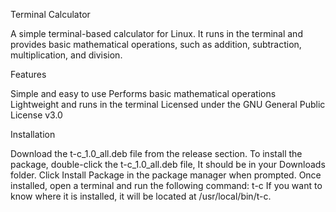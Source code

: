 Terminal Calculator

 A simple terminal-based calculator for Linux.
 It runs in the terminal and provides basic mathematical operations,
 such as addition, subtraction, multiplication, and division.

Features

 Simple and easy to use
 Performs basic mathematical operations
 Lightweight and runs in the terminal
 Licensed under the GNU General Public License v3.0
  
Installation

 Download the t-c_1.0_all.deb file from the release section.
 To install the package, double-click the t-c_1.0_all.deb file,
 It should be in your Downloads folder.
 Click Install Package in the package manager when prompted.
 Once installed, open a terminal and run the following command: t-c
 If you want to know where it is installed, it will be located at /usr/local/bin/t-c.
